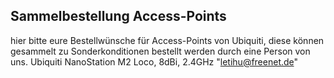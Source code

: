 ## Sammelbestellung Access-Points
hier bitte eure Bestellwünsche für Access-Points von Ubiquiti, diese können gesammelt zu Sonderkonditionen bestellt werden durch eine Person von uns.
Ubiquiti NanoStation M2 Loco, 8dBi, 2.4GHz "letihu@freenet.de"

